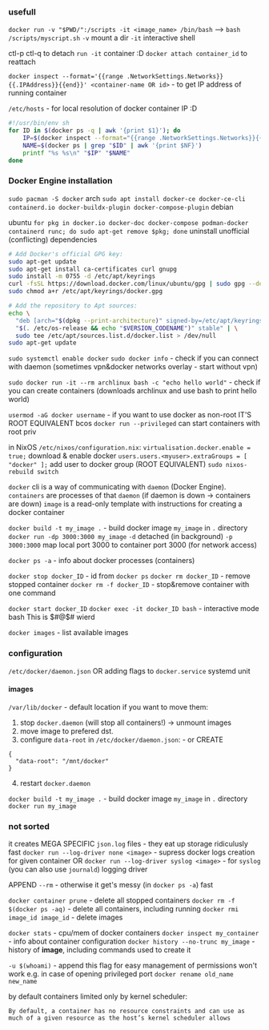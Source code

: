

### usefull
`docker run -v "$PWD/":/scripts -it <image_name> /bin/bash`  --> `bash /scripts/myscript.sh`
	`-v` mount a dir
	`-it` interactive shell

ctl-p ctl-q to detach `run -it` container :D
`docker attach container_id` to reattach

`docker inspect --format='{{range .NetworkSettings.Networks}}{{.IPAddress}}{{end}}' <container-name OR id>` - to get IP address of running container

`/etc/hosts` - for local resolution of docker container IP :D
```bash
#!/usr/bin/env sh
for ID in $(docker ps -q | awk '{print $1}'); do
    IP=$(docker inspect --format="{{range .NetworkSettings.Networks}}{{.IPAddress}}{{end}}" "$ID")
    NAME=$(docker ps | grep "$ID" | awk '{print $NF}')
    printf "%s %s\n" "$IP" "$NAME"
done
```


### Docker Engine installation

`sudo pacman -S docker` arch
`sudo apt install docker-ce docker-ce-cli containerd.io docker-buildx-plugin docker-compose-plugin` debian

ubuntu
`for pkg in docker.io docker-doc docker-compose podman-docker containerd runc; do sudo apt-get remove $pkg; done` uninstall unofficial (conflicting) dependencies
```bash
# Add Docker's official GPG key:
sudo apt-get update
sudo apt-get install ca-certificates curl gnupg
sudo install -m 0755 -d /etc/apt/keyrings
curl -fsSL https://download.docker.com/linux/ubuntu/gpg | sudo gpg --dearmor -o /etc/apt/keyrings/docker.gpg
sudo chmod a+r /etc/apt/keyrings/docker.gpg

# Add the repository to Apt sources:
echo \
  "deb [arch="$(dpkg --print-architecture)" signed-by=/etc/apt/keyrings/docker.gpg] https://download.docker.com/linux/ubuntu \
  "$(. /etc/os-release && echo "$VERSION_CODENAME")" stable" | \
  sudo tee /etc/apt/sources.list.d/docker.list > /dev/null
sudo apt-get update
```

`sudo systemctl enable docker`
`sudo docker info` - check if  you can connect with daemon
	(sometimes vpn&docker networks overlay - start without vpn)

`sudo docker run -it --rm archlinux bash -c "echo hello world"` - check if you can create containers
	(downloads archlinux and use bash to print hello world)

 `usermod -aG docker username` - if you want to use docker as non-root
	 IT'S ROOT EQUIVALENT bcos `docker run --privileged` can start containers with root priv

in NixOS `/etc/nixos/configuration.nix`:
`virtualisation.docker.enable = true;`  download & enable docker
`users.users.<myuser>.extraGroups = [ "docker" ];` add user to docker group
	(ROOT EQUIVALENT)
`sudo nixos-rebuild switch`


`docker` cli is a way of communicating with `daemon` (Docker Engine).
`containers` are processes of that `daemon` (if daemon is down -> containers are down)
`image` is a read-only template with instructions for creating a docker container

`docker build -t my_image .` - build docker image `my_image` in `.` directory
`docker run -dp 3000:3000 my_image`
	`-d` detached (in background)
	`-p 3000:3000` map local port 3000 to container port 3000 (for network access)

`docker ps -a` - info about docker processes (containers)

`docker stop docker_ID` - id from `docker ps`
`docker rm docker_ID` - remove stopped container
`docker rm -f docker_ID` - stop&remove container with one command

`docker start docker_ID`
`docker exec -it docker_ID bash` - interactive mode bash
	This is $#@$# wierd

`docker images` - list available images

### configuration
`/etc/docker/daemon.json` OR adding flags to `docker.service` systemd unit


#### images
`/var/lib/docker` - default location
if you want to move them:
1.  stop `docker.daemon` (will stop all containers!) -> unmount images
2. move image to prefered dst.
3. configure `data-root` in `/etc/docker/daemon.json`:   - or CREATE
```
{
  "data-root": "/mnt/docker"
}
```
4. restart `docker.daemon`

`docker build -t my_image .` - build docker image `my_image` in `.` directory
`docker run my_image`




### not sorted
it creates MEGA SPECIFIC `json.log` files - they eat up storage ridiculusly fast
`docker run --log-driver none <image>` - supress docker logs creation for given container
OR
`docker run --log-driver syslog <image>` - for `syslog` (you can also use `journald`) logging driver

APPEND `--rm` - otherwise it get's messy (in `docker ps -a`) fast 

`docker container prune` - delete all stopped containers
`docker rm -f $(docker ps -aq)` - delete all containers, including running
`docker rmi image_id image_id` - delete images

`docker stats` - cpu/mem of docker containers
`docker inspect my_container` - info about container configuration
`docker history --no-trunc my_image` - history of **image**, including commands used to create it

`-u $(whoami)` - append this flag for easy management of permissions
	won't work e.g. in case of opening privileged port
`docker rename old_name new_name`

by default containers limited only by kernel scheduler:
```
By default, a container has no resource constraints and can use as much of a given resource as the host’s kernel scheduler allows
```

